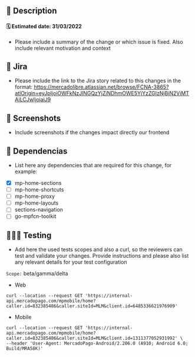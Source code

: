 ## 📝  Description
#### 🗓 Estimated date: 31/03/2022
- Please include a summary of the change or which issue is fixed. Also include relevant motivation and context

## 📑 Jira
- Please include the link to the Jira story related to this changes in the format:
  https://mercadolibre.atlassian.net/browse/FCNA-3865?atlOrigin=eyJpIjoiOWFkNzJlNGQzYjZiNDhmOWE5YjYzZGIzNjBiN2ViMTAiLCJwIjoiaiJ9

## 📸  Screenshots
- Include screenshots if the changes impact directly our frontend

## 🚨  Dependencias
- List here any dependencies that are required for this change, for example:
- [x] mp-home-sections
- [ ] mp-home-shortcuts
- [ ] mp-home-proxy
- [ ] mp-home-layouts
- [ ] sections-navigation
- [ ] go-mpfcn-toolkit

## 👨🏽‍🔬  Testing
- Add here the used tests scopes and also a curl, so the reviewers can test and validate your changes. Provide instructions and please also list any relevant details for your test configuration

`Scope:` beta/gamma/delta

- Web
```
curl --location --request GET 'https://internal-api.mercadopago.com/mpmobile/home?caller.id=832385486&caller.siteId=MLM&client.id=6485336621976909'
```
- Mobile
```
curl --location --request GET 'https://internal-api.mercadopago.com/mpmobile/home?caller.id=832385486&caller.siteId=MLM&client.id=1311377052931992' \
--header 'User-Agent: MercadoPago-Android/2.206.0 (A910; Android 6.0; Build/MRA58K)'
```